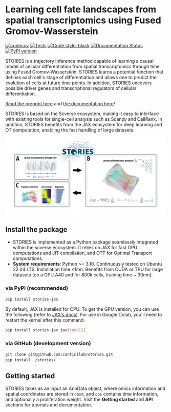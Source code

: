 # Learning cell fate landscapes from spatial transcriptomics using Fused Gromov-Wasserstein

[![codecov](https://codecov.io/gh/gjhuizing/stories/graph/badge.svg?token=5DWDYPAUYI)](https://codecov.io/gh/gjhuizing/stories)
[![Tests](https://github.com/cantinilab/stories/actions/workflows/main.yml/badge.svg)](https://github.com/cantinilab/stories/actions/workflows/main.yml)
[![Code style: black](https://img.shields.io/badge/code%20style-black-000000.svg)](https://github.com/psf/black)
[![Documentation Status](https://readthedocs.org/projects/stories/badge/?version=latest)](https://stories.readthedocs.io/en/latest/?badge=latest)
[![PyPI version](https://img.shields.io/pypi/v/stories-jax?color=blue)](https://img.shields.io/pypi/v/stories-jax?color=blue)

STORIES is a trajectory inference method capable of learning a causal model of cellular differentiation from spatial transcriptomics through time using Fused Gromov-Wasserstein. STORIES learns a potential function that defines each cell's stage of differentiation and allows one to predict the evolution of cells at future time points. In addition, STORIES uncovers possible driver genes and transcriptional regulators of cellular differentiation.

[Read the preprint here](https://www.biorxiv.org/content/10.1101/2024.07.26.605241v1) and [the documentation here](https://stories.rtfd.io)!

STORIES is based on the Scverse ecosystem, making it easy to interface with existing tools for single-cell analysis such as Scanpy and CellRank. In addition, STORIES benefits from the JAX ecosystem for deep learning and OT computation, enabling the fast handling of large datasets.

![introductory figure](docs/_static/fig1.png)

## Install the package

- STORIES is implemented as a Python package seamlessly integrated within the scverse ecosystem. It relies on JAX for fast GPU computations and JIT compilation, and OTT for Optimal Transport computations.
- **System requirements**: Python >= 3.10. Continuously tested on Ubuntu 22.04 LTS. Installation time <1mn. Benefits from CUDA or TPU for large datasets (on a GPU A40 and for 800k cells, training time ~ 30mn).

### via PyPI (recommended)

```bash
pip install stories-jax
```

By default, JAX is installed for CPU. To get the GPU version, you can use the following (refer to [JAX's docs](https://jax.readthedocs.io/en/latest/installation.html)). For use in Google Colab, you'll need to restart the kernel after this command.

```bash
pip install stories-jax jax[cuda12]
```

### via GitHub (development version)

```bash
git clone git@github.com:cantinilab/stories.git
pip install ./stories/
```

## Getting started

STORIES takes as an input an AnnData object, where omics information and spatial coordinates are stored in `obsm`, and `obs` contains time information, and optionally a proliferation weight. Visit the **Getting started** and **API** sections for tutorials and documentation.
